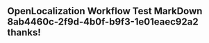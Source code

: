 <properties
ms.topic="hero-topic"
ms.test1="hero-topic"
ms.test2="test"/>

## OpenLocalization Workflow Test MarkDown 8ab4460c-2f9d-4b0f-b9f3-1e01eaec92a2 thanks!
